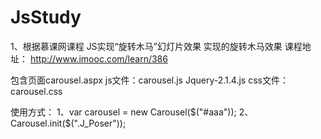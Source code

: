 # JsStudy

1、根据慕课网课程 JS实现“旋转木马”幻灯片效果 实现的旋转木马效果
课程地址：
http://www.imooc.com/learn/386

包含页面carousel.aspx
js文件：carousel.js Jquery-2.1.4.js
css文件：carousel.css

使用方式：
1、var carousel = new Carousel($("#aaa"));
2、Carousel.init($(".J_Poser"));
